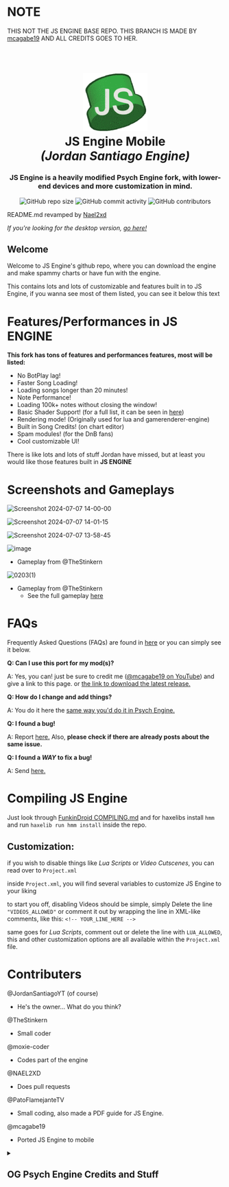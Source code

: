 <!-- this is an secret -->
# NOTE
THIS NOT THE JS ENGINE BASE REPO. THIS BRANCH IS MADE BY [mcagabe19](https://github.com/mcagabe19) AND ALL CREDITS GOES TO HER.

<h1 align="center">
  <br>
  <a href="https://github.com/JordanSantiagoYT/FNF-JS-Engine"><img src="/art/iconOG.png" alt="JSengine" width="150"></a>
  <br>
  <b>JS Engine Mobile</b>
  <br>
  <i>(Jordan Santiago Engine)</i>
  <br>
</h1>

<h3 align="center">
  <b>JS Engine is a heavily modified Psych Engine fork, with lower-end devices and more customization in mind.</b>
</h3>

<p align="center">
<img alt="GitHub repo size" src="https://img.shields.io/github/repo-size/JordanSantiagoYT/FNF-JS-Engine">
<img alt="GitHub commit activity" src="https://img.shields.io/github/commit-activity/w/JordanSantiagoYT/FNF-JS-Engine">
<img alt="GitHub contributors" src="https://img.shields.io/github/contributors/JordanSantiagoYT/FNF-JS-Engine">
</p>

README.md revamped by [Nael2xd](https://youtube.com/@nael2xd?si=axwJrY_8jdlXUwSm)

_If you're looking for the desktop version, [go here!](https://github.com/JordanSantiagoYT/FNF-JS-Engine)_

## Welcome

Welcome to JS Engine's github repo, where you can download the engine and make spammy charts or have fun with the engine.

This contains lots and lots of customizable and features built in to JS Engine, if you wanna see most of them listed, you can see it below this text

# Features/Performances in JS ENGINE

**This fork has tons of features and performances features, most will be listed:**

- No BotPlay lag!
- Faster Song Loading!
- Loading songs longer than 20 minutes!
- Note Performance!
- Loading 100k+ notes without closing the window!
- Basic Shader Support! (for a full list, it can be seen in [here](https://github.com/JordanSantiagoYT/FNF-JS-Engine/wiki#q-what-are-all-the-basic-shaders-that-come-with-this-engine))
- Rendering mode! (Originally used for lua and gamerenderer-engine)
- Built in Song Credits! (on chart editor)
- Spam modules! (for the DnB fans)
- Cool customizable UI!

There is like lots and lots of stuff Jordan have missed, but at least you would like those features built in **JS ENGINE**

# Screenshots and Gameplays

![Screenshot 2024-07-07 14-00-00](https://github.com/JordanSantiagoYT/FNF-JS-Engine/assets/108278470/d4e89995-fa14-40bf-a5d6-d1647548fd93)

![Screenshot 2024-07-07 14-01-15](https://github.com/JordanSantiagoYT/FNF-JS-Engine/assets/108278470/b6d7d5ef-196d-4c39-9055-97815d63cdf0)

![Screenshot 2024-07-07 13-58-45](https://github.com/JordanSantiagoYT/FNF-JS-Engine/assets/108278470/a65ea8b5-8b0d-4643-b7e0-cddd3972422b)

![image](https://github.com/user-attachments/assets/aea20297-1695-4b83-b17e-342685490414)
- Gameplay from @TheStinkern

![0203(1)](https://github.com/user-attachments/assets/15620fa6-52a9-4090-996f-80a80bda32ef)
- Gameplay from @TheStinkern
  - See the full gameplay [here](https://www.youtube.com/watch?v=Z2iXD1FbX1I)

# FAQs

Frequently Asked Questions (FAQs) are found in [here](https://github.com/JordanSantiagoYT/FNF-JS-Engine/wiki) or you can simply see it below.

**Q: Can I use this port for my mod(s)?**

A: Yes, you can! just be sure to credit me ([@mcagabe19 on YouTube](https://www.youtube.com/@mcagabe19)) and give a link to this page. or [the link to download the latest release.](https://github.com/JordanSantiagoYT/FNF-JS-Engine/releases/latest)

**Q: How do I change and add things?**

A: You do it here the [same way you'd do it in Psych Engine.](https://github.com/ShadowMario/FNF-PsychEngine/wiki)

**Q: I found a bug!**

A: Report [here.](https://github.com/JordanSantiagoYT/FNF-JS-Engine/issues) Also, **please check if there are already posts about the same issue.**

**Q: I found a *WAY* to fix a bug!**

A: Send [here.](https://github.com/JordanSantiagoYT/FNF-JS-Engine/pulls)

# Compiling JS Engine

Just look through [FunkinDroid COMPILING.md](https://github.com/FunkinDroidTeam/Funkin/blob/develop/docs/COMPILING.md) and for haxelibs install `hmm` and run `haxelib run hmm install` inside the repo.

## Customization:

if you wish to disable things like *Lua Scripts* or *Video Cutscenes*, you can read over to `Project.xml`

inside `Project.xml`, you will find several variables to customize JS Engine to your liking

to start you off, disabling Videos should be simple, simply Delete the line `"VIDEOS_ALLOWED"` or comment it out by wrapping the line in XML-like comments, like this: `<!-- YOUR_LINE_HERE -->`

same goes for *Lua Scripts*, comment out or delete the line with `LUA_ALLOWED`, this and other customization options are all available within the `Project.xml` file.

# Contributers

@JordanSantiagoYT (of course)
- He's the owner... What do you think?

@TheStinkern
- Small coder

@moxie-coder
- Codes part of the engine

@NAEL2XD
- Does pull requests

@PatoFlamejanteTV
- Small coding, also made a PDF guide for JS Engine.

@mcagabe19
- Ported JS Engine to mobile

<details>
  <summary><h2>OG Psych Engine Credits and Stuff</h2></summary>
  
* Shadow Mario - Programmer
* RiverOaken - Artist

### Special Thanks
* bbpanzu - Ex-Programmer
* SqirraRNG - Crash Handler and Base code for Chart Editor's Waveform
* KadeDev - Fixed some cool stuff on Chart Editor and other PRs
* iFlicky - Composer of Psync and Tea Time, also made the Dialogue Sounds
* PolybiusProxy - Former .MP4 Video Loader Library (hxCodec)
* MAJigsaw77 - .MP4 Video Loader Library (hxVLC)
* Keoiki - Note Splash Animations
* Smokey - Sprite Atlas Support
* Nebula the Zorua - LUA JIT Fork and some Lua reworks
_____________________________________

# Features

## Attractive animated dialogue boxes:

![](https://user-images.githubusercontent.com/44785097/127706669-71cd5cdb-5c2a-4ecc-871b-98a276ae8070.gif)


## Mod Support
* Probably one of the main points of this engine, you can code in .lua files outside of the source code, making your own weeks without even messing with the source!
* Comes with a Mod Organizing/Disabling Menu.


## Atleast one change to every week:
### Week 1:
  * New Dad Left sing sprite
  * Unused stage lights are now used
### Week 2:
  * Both BF and Skid & Pump does "Hey!" animations
  * Thunders does a quick light flash and zooms the camera in slightly
  * Added a quick transition/cutscene to Monster
### Week 3:
  * BF does "Hey!" during Philly Nice
  * Blammed has a cool new colors flash during that sick part of the song
### Week 4:
  * Better hair physics for Mom/Boyfriend (Maybe even slightly better than Week 7's :eyes:)
  * Henchmen die during all songs. Yeah :(
### Week 5:
  * Bottom Boppers and GF does "Hey!" animations during Cocoa and Eggnog
  * On Winter Horrorland, GF bops her head slower in some parts of the song.
### Week 6:
  * On Thorns, the HUD is hidden during the cutscene
  * Also there's the Background girls being spooky during the "Hey!" parts of the Instrumental

## Cool new Chart Editor changes and countless bug fixes
![](https://github.com/ShadowMario/FNF-PsychEngine/blob/main/docs/img/chart.png?raw=true)
* You can now chart "Event" notes, which are bookmarks that trigger specific actions that usually were hardcoded on the vanilla version of the game.
* Your song's BPM can now have decimal values
* You can manually adjust a Note's strum time if you're really going for milisecond precision
* You can change a note's type on the Editor, it comes with two example types:
  * Alt Animation: Forces an alt animation to play, useful for songs like Ugh/Stress
  * Hey: Forces a "Hey" animation instead of the base Sing animation, if Boyfriend hits this note, Girlfriend will do a "Hey!" too.

## Multiple editors to assist you in making your own Mod
![Screenshot_3](https://user-images.githubusercontent.com/44785097/144629914-1fe55999-2f18-4cc1-bc70-afe616d74ae5.png)
* Working both for Source code modding and Downloaded builds!

## Story mode menu rework:
![](https://i.imgur.com/UB2EKpV.png)
* Added a different BG to every song (less Tutorial)
* All menu characters are now in individual spritesheets, makes modding it easier.

## Credits menu
![Screenshot_1](https://user-images.githubusercontent.com/44785097/144632635-f263fb22-b879-4d6b-96d6-865e9562b907.png)
* You can add a head icon, name, description and a Redirect link for when the player presses Enter while the item is currently selected.

## Awards/Achievements
* The engine comes with 16 example achievements that you can mess with and learn how it works (Check Achievements.hx and search for "checkForAchievement" on PlayState.hx)

## Options menu:
* You can change Note colors, Delay and Combo Offset, Controls and Preferences there.
 * On Preferences you can toggle Downscroll, Middlescroll, Anti-Aliasing, Framerate, Low Quality, Note Splashes, Flashing Lights, etc.

## Other gameplay features:
* When the enemy hits a note, their strum note also glows.
* Lag doesn't impact the camera movement and player icon scaling anymore.
* Some stuff based on Week 7's changes has been put in (Background colors on Freeplay, Note splashes)
* You can reset your Score on Freeplay/Story Mode by pressing Reset button.
* You can listen to a song or adjust Scroll Speed/Damage taken/etc. on Freeplay by pressing Space.

